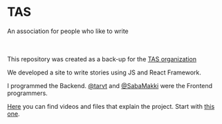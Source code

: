 # TAS
An association for people who like to write

<br></br>
This repository was created as a back-up for the [TAS organization](https://github.com/TAS-project)

We developed a site to write stories using JS and React Framework.

I programmed the Backend. [@tarvt](https://github.com/tarvt) and [@SabaMakki](https://github.com/SabaMakki) were the Frontend programmers.

[Here](https://drive.google.com/drive/folders/18rWXnECFDA45A9ZZi-MF-tJo617-8HqA?usp=sharing) you can find videos and files that explain the project. Start with [this one](https://drive.google.com/file/d/1wBEOKaADKGdmJCmjMq43w05Wd3HiAEck/view?usp=sharing).
